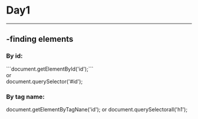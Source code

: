 <h1>Day1</h1>
<hr>
<h2>-finding elements</h2>
<h3>By id:</h3>
```document.getElementById('id');```<br>
or<br>
document.querySelector('#id');
<h3>By tag name:</h3>
document.getElementByTagNane('id'); 
or 
document.querySelectorall('h1');
